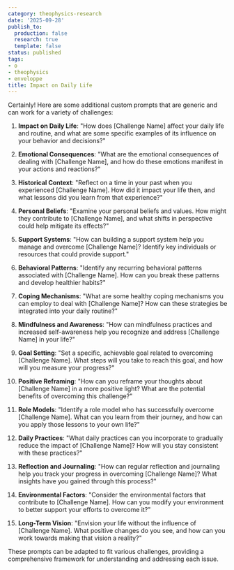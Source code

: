 ```yaml
---
category: theophysics-research
date: '2025-09-28'
publish_to:
  production: false
  research: true
  template: false
status: published
tags:
- o
- theophysics
- enveloppe
title: Impact on Daily Life
---
```

   
Certainly! Here are some additional custom prompts that are generic and can work for a variety of challenges:   
   
1. **Impact on Daily Life**: "How does [Challenge Name] affect your daily life and routine, and what are some specific examples of its influence on your behavior and decisions?"   
   
2. **Emotional Consequences**: "What are the emotional consequences of dealing with [Challenge Name], and how do these emotions manifest in your actions and reactions?"   
   
3. **Historical Context**: "Reflect on a time in your past when you experienced [Challenge Name]. How did it impact your life then, and what lessons did you learn from that experience?"   
   
4. **Personal Beliefs**: "Examine your personal beliefs and values. How might they contribute to [Challenge Name], and what shifts in perspective could help mitigate its effects?"   
   
5. **Support Systems**: "How can building a support system help you manage and overcome [Challenge Name]? Identify key individuals or resources that could provide support."   
   
6. **Behavioral Patterns**: "Identify any recurring behavioral patterns associated with [Challenge Name]. How can you break these patterns and develop healthier habits?"   
   
7. **Coping Mechanisms**: "What are some healthy coping mechanisms you can employ to deal with [Challenge Name]? How can these strategies be integrated into your daily routine?"   
   
8. **Mindfulness and Awareness**: "How can mindfulness practices and increased self-awareness help you recognize and address [Challenge Name] in your life?"   
   
9. **Goal Setting**: "Set a specific, achievable goal related to overcoming [Challenge Name]. What steps will you take to reach this goal, and how will you measure your progress?"   
   
10. **Positive Reframing**: "How can you reframe your thoughts about [Challenge Name] in a more positive light? What are the potential benefits of overcoming this challenge?"   
   
11. **Role Models**: "Identify a role model who has successfully overcome [Challenge Name]. What can you learn from their journey, and how can you apply those lessons to your own life?"   
   
12. **Daily Practices**: "What daily practices can you incorporate to gradually reduce the impact of [Challenge Name]? How will you stay consistent with these practices?"   
   
13. **Reflection and Journaling**: "How can regular reflection and journaling help you track your progress in overcoming [Challenge Name]? What insights have you gained through this process?"   
   
14. **Environmental Factors**: "Consider the environmental factors that contribute to [Challenge Name]. How can you modify your environment to better support your efforts to overcome it?"   
   
15. **Long-Term Vision**: "Envision your life without the influence of [Challenge Name]. What positive changes do you see, and how can you work towards making that vision a reality?"   
   
These prompts can be adapted to fit various challenges, providing a comprehensive framework for understanding and addressing each issue.